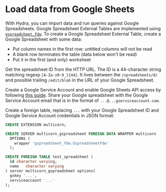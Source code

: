 
# Load data from Google Sheets

With Hydra, you can import data and run queries against Google Spreadsheets. Google Spreadsheet External Tables are implemented using [`gspreadsheet_fdw`](https://github.com/HydrasDB/gspreadsheet\_fdw). To create a Google Spreadsheet External Table, create a Google Spreadsheet with some data:

* Put column names in the first row: untitled columns will not be read
* A blank row terminates the table (data below won't be read)
* Put it in the first (and only) worksheet

Get the spreadsheet ID from the HTTP URL. The ID is a 44-character string matching regexp `[A-Za-z0-9_]{44}`. It lives between the `/spreadsheets/d/` and possible trailing `/edit/blah` in the URL of your Google Spreadsheet.

Create a Google Service Account and enable Google Sheets API access by following [this guide](https://docs.gspread.org/en/latest/oauth2.html). Share your Google spreadsheet with the Google Service Account email that is in the format of `...@...gserviceaccount.com`.

Create a foreign table, replacing `...` with your Google Spreadsheet ID and Google Service Account credentials in JSON format:

```sql
CREATE EXTENSION multicorn;

CREATE SERVER multicorn_gspreadsheet FOREIGN DATA WRAPPER multicorn
  OPTIONS (
    wrapper 'gspreadsheet_fdw.GspreadsheetFdw'
  );

CREATE FOREIGN TABLE test_spreadsheet (
  id character varying,
  name   character varying
) server multicorn_gspreadsheet options(
  gskey '...',
  serviceaccount '...'
);
```
